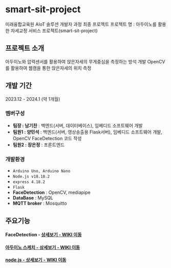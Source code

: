 # smart-sit-project
미래융합교육원 AIoT 솔루션 개발자 과정 최종 프로젝트
프로젝트 명 : 아두이노를 활용한 자세교정 서비스 프로젝트(smart-sit-project)

## 프로젝트 소개
아두이노와 압력센서를 활용하여 앉은자세의 무게중심을 측정하는 방석 개발
OpenCV를 활용하여 웹캠을 통한 앉은자세의 위치 측정

## 개발 기간
2023.12 - 2024.1 (약 1개월)

### 멤버구성
- **팀장 : 남기찬** : 백엔드(서버, 데이터베이스), 임베디드 소프트웨어 개발
- **팀원1 : 양민석** : 백엔드(서버, 영상송출용 Flask서버), 임베디드 소프트웨어 개발, OpenCV FaceDetection 코드 작성
- **팀원2 : 장은정** : 프론트엔드

### 개발환경
- `Arduino Uno, Arduino Nano`
- `Node.js v18.18.2`
- `express 4.18.2`
- `Flask`
- **FaceDetection** : OpenCV, mediapipe
- **DataBase** : MySQL
- **MQTT broker** : Mosquitto


## 주요기능

#### FaceDetection - <a href="https://github.com/minseok0416/smart-sit-project/blob/master/service.py">상세보기 - WIKI 이동

#### 아두이노 스케치 - <a href="https://github.com/minseok0416/smart-room-project/blob/master/project/project.ino">상세보기 - WIKI 이동

#### node.js - <a href="https://github.com/minseok0416/smart-room-project/blob/master/app.js">상세보기 - WIKI 이동
